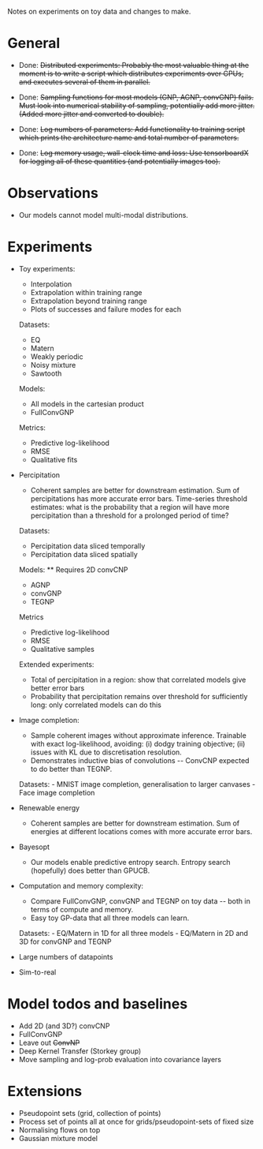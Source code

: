Notes on experiments on toy data and changes to make.

# General

- Done: ~~Distributed experiments: Probably the most valuable thing at the moment is to write a script which distributes experiments over GPUs, and executes several of them in parallel.~~

- Done: ~~Sampling functions for most models (GNP, AGNP, convGNP) fails. Must look into numerical stability of sampling, potentially add more jitter. (Added more jitter and converted to double).~~

- Done: ~~Log numbers of parameters: Add functionality to training script which prints the architecture name and total number of parameters.~~

- Done: ~~Log memory usage, wall-clock time and loss: Use tensorboardX for logging all of these quantities (and potentially images too).~~


# Observations

- Our models cannot model multi-modal distributions.



# Experiments

- Toy experiments:
    - Interpolation
    - Extrapolation within training range
    - Extrapolation beyond training range
    - Plots of successes and failure modes for each
    
    Datasets:
    - EQ
    - Matern
    - Weakly periodic
    - Noisy mixture
    - Sawtooth
    
    Models:
    - All models in the cartesian product
    - FullConvGNP
    
    Metrics:
    - Predictive log-likelihood
    - RMSE
    - Qualitative fits


- Percipitation
    - Coherent samples are better for downstream estimation. Sum of percipitations has more accurate error bars. Time-series threshold estimates: what is the probability that a region will have more percipitation than a threshold for a prolonged period of time?
    
    Datasets:
    - Percipitation data sliced temporally
    - Percipitation data sliced spatially
        
    Models:
    ** Requires 2D convCNP
    - AGNP
    - convGNP
    - TEGNP
    
    Metrics
    - Predictive log-likelihood
    - RMSE
    - Qualitative samples
    
    Extended experiments:
    - Total of percipitation in a region: show that correlated models give better error bars
    - Probability that percipitation remains over threshold for sufficiently long: only correlated models can do this
    
    
    
    
    

- Image completion:
    - Sample coherent images without approximate inference. Trainable with exact log-likelihood, avoiding: (i) dodgy training objective; (ii) issues with KL due to discretisation resolution.
    - Demonstrates inductive bias of convolutions -- ConvCNP expected to do better than TEGNP.
    
    Datasets:
        - MNIST image completion, generalisation to larger canvases
        - Face image completion
    
- Renewable energy
    - Coherent samples are better for downstream estimation. Sum of energies at different locations comes with more accurate error bars.

- Bayesopt
    - Our models enable predictive entropy search. Entropy search (hopefully) does better than GPUCB.

- Computation and memory complexity:
    - Compare FullConvGNP, convGNP and TEGNP on toy data -- both in terms of compute and memory.
    - Easy toy GP-data that all three models can learn.
    
    Datasets:
        - EQ/Matern in 1D for all three models
        - EQ/Matern in 2D and 3D for convGNP and TEGNP

- Large numbers of datapoints

- Sim-to-real



# Model todos and baselines

- Add 2D (and 3D?) convCNP
- FullConvGNP
- Leave out ~~ConvNP~~
- Deep Kernel Transfer (Storkey group)
- Move sampling and log-prob evaluation into covariance layers


# Extensions

- Pseudopoint sets (grid, collection of points)
- Process set of points all at once for grids/pseudopoint-sets of fixed size
- Normalising flows on top
- Gaussian mixture model